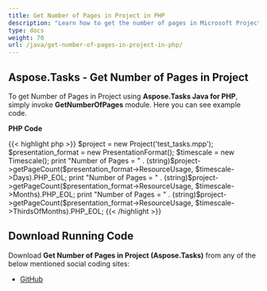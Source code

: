 ```yaml
---
title: Get Number of Pages in Project in PHP
description: "Learn how to get the number of pages in Microsoft Project (MPP/XML) files using Aspose.Tasks Java for PHP."
type: docs
weight: 70
url: /java/get-number-of-pages-in-project-in-php/
---
```


## **Aspose.Tasks - Get Number of Pages in Project**
To get Number of Pages in Project using **Aspose.Tasks Java for PHP**, simply invoke **GetNumberOfPages** module. Here you can see example code.

**PHP Code**

{{< highlight php >}}
$project = new Project('test_tasks.mpp');
$presentation_format = new PresentationFormat();
$timescale = new Timescale();
print "Number of Pages = " . (string)$project->getPageCount($presentation_format->ResourceUsage, $timescale->Days).PHP_EOL;
print "Number of Pages = " . (string)$project->getPageCount($presentation_format->ResourceUsage, $timescale->Months).PHP_EOL;
print "Number of Pages = " . (string)$project->getPageCount($presentation_format->ResourceUsage, $timescale->ThirdsOfMonths).PHP_EOL;
{{< /highlight >}}

## **Download Running Code**
Download **Get Number of Pages in Project (Aspose.Tasks)** from any of the below mentioned social coding sites:

- [GitHub](https://github.com/aspose-tasks/Aspose.Tasks-for-Java/blob/master/Plugins/Aspose_Tasks_Java_for_PHP/src/aspose/tasks/WorkingWithProjects/GetNumberOfPages.php)
